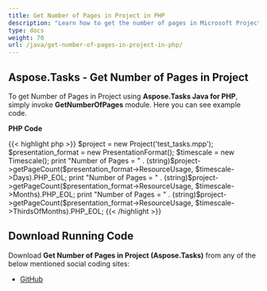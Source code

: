 ```yaml
---
title: Get Number of Pages in Project in PHP
description: "Learn how to get the number of pages in Microsoft Project (MPP/XML) files using Aspose.Tasks Java for PHP."
type: docs
weight: 70
url: /java/get-number-of-pages-in-project-in-php/
---
```


## **Aspose.Tasks - Get Number of Pages in Project**
To get Number of Pages in Project using **Aspose.Tasks Java for PHP**, simply invoke **GetNumberOfPages** module. Here you can see example code.

**PHP Code**

{{< highlight php >}}
$project = new Project('test_tasks.mpp');
$presentation_format = new PresentationFormat();
$timescale = new Timescale();
print "Number of Pages = " . (string)$project->getPageCount($presentation_format->ResourceUsage, $timescale->Days).PHP_EOL;
print "Number of Pages = " . (string)$project->getPageCount($presentation_format->ResourceUsage, $timescale->Months).PHP_EOL;
print "Number of Pages = " . (string)$project->getPageCount($presentation_format->ResourceUsage, $timescale->ThirdsOfMonths).PHP_EOL;
{{< /highlight >}}

## **Download Running Code**
Download **Get Number of Pages in Project (Aspose.Tasks)** from any of the below mentioned social coding sites:

- [GitHub](https://github.com/aspose-tasks/Aspose.Tasks-for-Java/blob/master/Plugins/Aspose_Tasks_Java_for_PHP/src/aspose/tasks/WorkingWithProjects/GetNumberOfPages.php)
